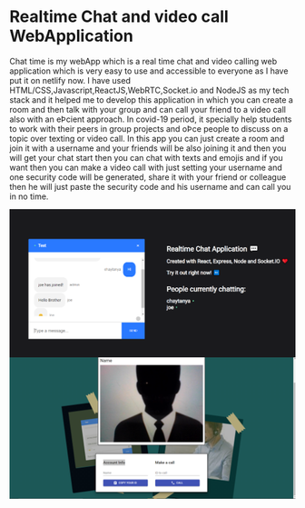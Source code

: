 # Realtime Chat and video call WebApplication
Chat time is my webApp which is a real time chat and video calling web application which is very easy to use and accessible to everyone as I have put it on netlify now. I have used HTML/CSS,Javascript,ReactJS,WebRTC,Socket.io and NodeJS as my tech stack and it helped me to develop this application in which you can create a room and then talk with your group and can call your friend to a video call also with an eÞcient approach. In covid-19 period, it specially help students to work with their peers in group projects and oÞce people to discuss on a topic over texting or video call. In this app you can just create a room and join it with a username and your friends will be also joining it and then you will get your chat start then you can chat with texts and emojis and if you want then you can make a video call with just setting your username and one security code will be generated, share it with your friend or colleague then he will just paste the security code and his username and can call you in no time.
<p>
<img align="left" alt="GIF" src="./Screenshot (218).png" width="600px" />
<img align="left" alt="GIF" src="./Screenshot (219).png" width="600px" />
</p>


